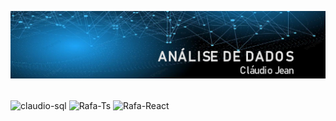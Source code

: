 
<p align="center">
  <img src="banner.jpg" >
</p>
<div style="display: inline_block"><br>
<img align="center" alt="claudio-sql" height="30" width="40"
src="https://cdn.jsdelivr.net/gh/devicons/devicon/icons/adonisjs/adonisjs-original.svg" />
 <img align="center" alt="Rafa-Ts" height="30" width="40" 
src="https://cdn.jsdelivr.net/gh/devicons/devicon/icons/adonisjs/adonisjs-original.svg" />
 <img align="center" alt="Rafa-React" height="30" width="40" 
src="https://cdn.jsdelivr.net/gh/devicons/devicon/icons/adonisjs/adonisjs-original.svg" />
</div>
